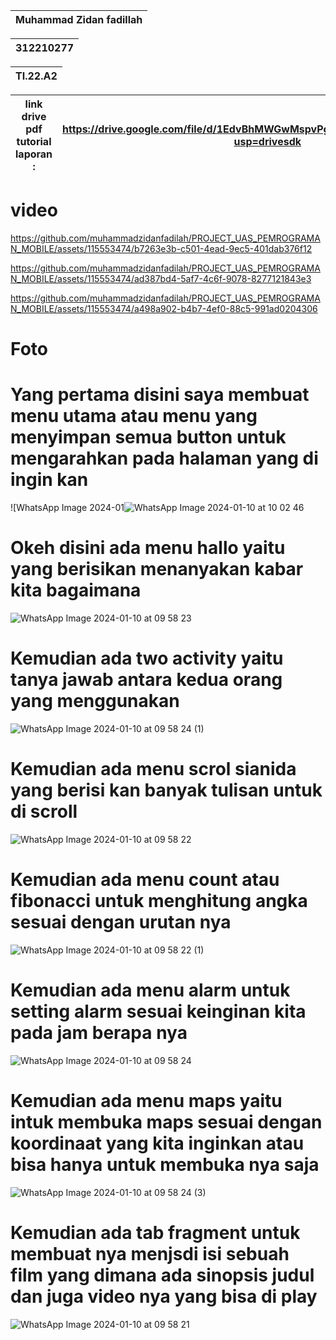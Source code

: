 

| Muhammad Zidan fadillah |
| --- |

| 312210277|
| --- |

| TI.22.A2 |
| --- |


| link drive pdf tutorial laporan : | https://drive.google.com/file/d/1EdvBhMWGwMspvPgEaRkqLyFODdovhWQ2/view?usp=drivesdk |
| --- | --- |

# video

https://github.com/muhammadzidanfadilah/PROJECT_UAS_PEMROGRAMAN_MOBILE/assets/115553474/b7263e3b-c501-4ead-9ec5-401dab376f12



https://github.com/muhammadzidanfadilah/PROJECT_UAS_PEMROGRAMAN_MOBILE/assets/115553474/ad387bd4-5af7-4c6f-9078-8277121843e3



https://github.com/muhammadzidanfadilah/PROJECT_UAS_PEMROGRAMAN_MOBILE/assets/115553474/a498a902-b4b7-4ef0-88c5-991ad0204306



# Foto

# Yang pertama disini saya membuat menu utama atau menu yang menyimpan semua button untuk mengarahkan pada halaman yang di ingin kan


![WhatsApp Image 2024-01![WhatsApp Image 2024-01-10 at 10 02 46](https://github.com/muhammadzidanfadilah/PROJECT_UAS_PEMROGRAMAN_MOBILE/assets/115553474/68ecabbe-b51d-4721-ba2b-5c45b28cfbc5)


# Okeh disini ada menu hallo yaitu yang berisikan menanyakan kabar kita bagaimana

![WhatsApp Image 2024-01-10 at 09 58 23](https://github.com/muhammadzidanfadilah/PROJECT_UAS_PEMROGRAMAN_MOBILE/assets/115553474/13ffa64f-1952-4023-90a9-0f2c25dcf163)

# Kemudian ada two activity yaitu tanya jawab antara kedua orang yang menggunakan

![WhatsApp Image 2024-01-10 at 09 58 24 (1)](https://github.com/muhammadzidanfadilah/PROJECT_UAS_PEMROGRAMAN_MOBILE/assets/115553474/fc4af62c-a8fb-410b-8930-37a6bdd0b9f1)

# Kemudian ada menu scrol sianida yang berisi kan banyak tulisan untuk di scroll

![WhatsApp Image 2024-01-10 at 09 58 22](https://github.com/muhammadzidanfadilah/PROJECT_UAS_PEMROGRAMAN_MOBILE/assets/115553474/5e40a638-2796-44ad-b282-dcb3a14842f4)

# Kemudian ada menu count atau fibonacci untuk menghitung angka sesuai dengan urutan nya

![WhatsApp Image 2024-01-10 at 09 58 22 (1)](https://github.com/muhammadzidanfadilah/PROJECT_UAS_PEMROGRAMAN_MOBILE/assets/115553474/b9c965f6-b327-4c31-a081-20b01feede4f)

# Kemudian ada menu alarm untuk setting alarm sesuai keinginan kita pada jam berapa nya

![WhatsApp Image 2024-01-10 at 09 58 24](https://github.com/muhammadzidanfadilah/PROJECT_UAS_PEMROGRAMAN_MOBILE/assets/115553474/cc0a81d5-4e25-4a57-8a22-0a7bd25bb634)


# Kemudian ada menu maps yaitu intuk membuka maps sesuai dengan koordinaat yang kita inginkan atau bisa hanya untuk membuka nya saja

![WhatsApp Image 2024-01-10 at 09 58 24 (3)](https://github.com/muhammadzidanfadilah/PROJECT_UAS_PEMROGRAMAN_MOBILE/assets/115553474/e0084fbb-2a00-4dfe-8b44-3f21ab284f70)


# Kemudian ada tab fragment untuk membuat nya menjsdi isi sebuah film yang dimana ada sinopsis judul dan juga video nya yang bisa di play

![WhatsApp Image 2024-01-10 at 09 58 21](https://github.com/muhammadzidanfadilah/PROJECT_UAS_PEMROGRAMAN_MOBILE/assets/115553474/557f0435-5e4f-459b-b151-ac8a3226a173)






